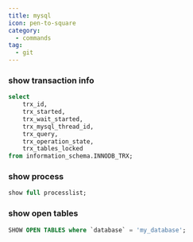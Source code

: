```yaml
---
title: mysql
icon: pen-to-square
category:
  - commands
tag:
  - git
---
```


### show transaction info

```SQL
select 
    trx_id, 
    trx_started, 
    trx_wait_started, 
    trx_mysql_thread_id, 
    trx_query, 
    trx_operation_state, 
    trx_tables_locked 
from information_schema.INNODB_TRX;
```

### show process

```SQL
show full processlist;
```

### show open tables

```SQL
SHOW OPEN TABLES where `database` = 'my_database';
```
